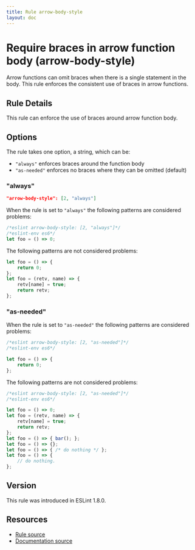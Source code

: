 ```yaml
---
title: Rule arrow-body-style
layout: doc
---
```

<!-- Note: No pull requests accepted for this file. See README.md in the root directory for details. -->

# Require braces in arrow function body (arrow-body-style)

Arrow functions can omit braces when there is a single statement in the body. This rule enforces the consistent use of braces in arrow functions.

## Rule Details

This rule can enforce the use of braces around arrow function body.

## Options

The rule takes one option, a string, which can be:

* `"always"` enforces braces around the function body
* `"as-needed"` enforces no braces where they can be omitted (default)

### "always"

```json
"arrow-body-style": [2, "always"]
```

When the rule is set to `"always"` the following patterns are considered problems:

```js
/*eslint arrow-body-style: [2, "always"]*/
/*eslint-env es6*/
let foo = () => 0;
```

The following patterns are not considered problems:

```js
let foo = () => {
    return 0;
};
let foo = (retv, name) => {
    retv[name] = true;
    return retv;
};
```

### "as-needed"

When the rule is set to `"as-needed"` the following patterns are considered problems:

```js
/*eslint arrow-body-style: [2, "as-needed"]*/
/*eslint-env es6*/

let foo = () => {
    return 0;
};
```

The following patterns are not considered problems:

```js
/*eslint arrow-body-style: [2, "as-needed"]*/
/*eslint-env es6*/

let foo = () => 0;
let foo = (retv, name) => {
    retv[name] = true;
    return retv;
};
let foo = () => { bar(); };
let foo = () => {};
let foo = () => { /* do nothing */ };
let foo = () => {
    // do nothing.
};
```

## Version

This rule was introduced in ESLint 1.8.0.

## Resources

* [Rule source](https://github.com/eslint/eslint/tree/master/lib/rules/arrow-body-style.js)
* [Documentation source](https://github.com/eslint/eslint/tree/master/docs/rules/arrow-body-style.md)

